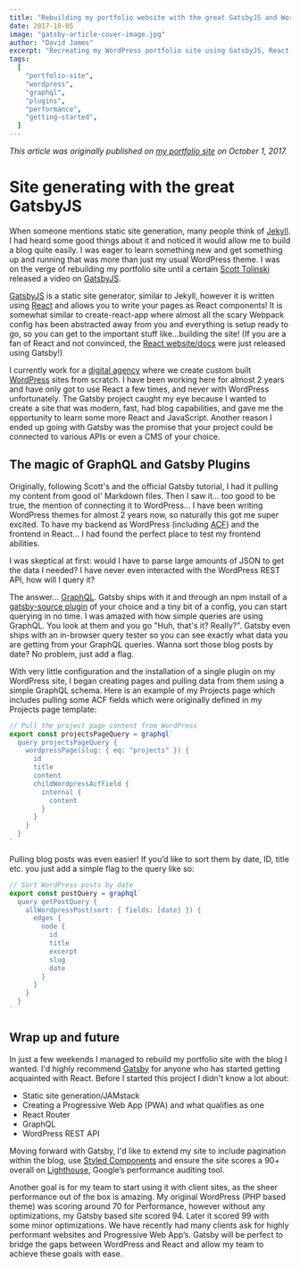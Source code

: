 ```yaml
---
title: "Rebuilding my portfolio website with the great GatsbyJS and WordPress"
date: 2017-10-05
image: "gatsby-article-cover-image.jpg"
author: "David James"
excerpt: "Recreating my WordPress portfolio site using GatsbyJS, React and the WordPress REST API"
tags:
  [
    "portfolio-site",
    "wordpress",
    "graphql",
    "plugins",
    "performance",
    "getting-started",
  ]
---
```


_This article was originally published on
[my portfolio site](http://dfjames.com/blog/site-generating-with-the-great-gatsbyjs)
on October 1, 2017._

# Site generating with the great GatsbyJS

When someone mentions static site generation, many people think of
[Jekyll](https://jekyllrb.com). I had heard some good things about it and
noticed it would allow me to build a blog quite easily. I was eager to learn
something new and get something up and running that was more than just my usual
WordPress theme. I was on the verge of rebuilding my portfolio site until a
certain [Scott Tolinski](https://youtube.com/user/LevelUpTuts) released a
video on
[GatsbyJS](https://youtube.com/watch?v=b2H7fWhQcdE&feature=youtu.be).

[GatsbyJS]() is a static site generator, similar to Jekyll, however it is
written using [React](https://reactjs.org) and allows you to write your pages
as React components! It is somewhat similar to create-react-app where almost all
the scary Webpack config has been abstracted away from you and everything is
setup ready to go, so you can get to the important stuff like...building the
site! (If you are a fan of React and not convinced, the
[React website/docs](https://reactjs.org) were just released using Gatsby!)

I currently work for a [digital agency](http://chromatix.com.au) where we create
custom built [WordPress](https://wordpress.org) sites from scratch. I have been
working here for almost 2 years and have only got to use React a few times, and
never with WordPress unfortunately. The Gatsby project caught my eye because I
wanted to create a site that was modern, fast, had blog capabilities, and gave
me the opportunity to learn some more React and JavaScript. Another reason I
ended up going with Gatsby was the promise that your project could be connected
to various APIs or even a CMS of your choice.

## The magic of GraphQL and Gatsby Plugins

Originally, following Scott's and the official Gatsby tutorial, I had it pulling
my content from good ol' Markdown files. Then I saw it... too good to be true,
the mention of connecting it to WordPress... I have been writing WordPress
themes for almost 2 years now, so naturally this got me super excited. To have
my backend as WordPress (including
[ACF](https://www.advancedcustomfields.com)) and the frontend in React… I had
found the perfect place to test my frontend abilities.

I was skeptical at first: would I have to parse large amounts of JSON to get the
data I needed? I have never even interacted with the WordPress REST API, how
will I query it?

The answer... [GraphQL](http://graphql.org). Gatsby ships with it and through
an npm install of a
[gatsby-source plugin](/docs/plugins) of your choice
and a tiny bit of a config, you can start querying in no time. I was amazed with
how simple queries are using GraphQL. You look at them and you go "Huh, that's
it? Really?". Gatsby even ships with an in-browser query tester so you can see
exactly what data you are getting from your GraphQL queries. Wanna sort those
blog posts by date? No problem, just add a flag.

With very little configuration and the installation of a single plugin on my
WordPress site, I began creating pages and pulling data from them using a simple
GraphQL schema. Here is an example of my Projects page which includes pulling
some ACF fields which were originally defined in my Projects page template:

```js
// Pull the project page content from WordPress
export const projectsPageQuery = graphql`
  query projectsPageQuery {
    wordpressPage(slug: { eq: "projects" }) {
      id
      title
      content
      childWordpressAcfField {
        internal {
          content
        }
      }
    }
  }
`
```

Pulling blog posts was even easier! If you’d like to sort them by date, ID,
title etc. you just add a simple flag to the query like so:

```js
// Sort WordPress posts by date
export const postQuery = graphql`
  query getPostQuery {
    allWordpressPost(sort: { fields: [date] }) {
      edges {
        node {
          id
          title
          excerpt
          slug
          date
        }
      }
    }
  }
`
```

## Wrap up and future

In just a few weekends I managed to rebuild my portfolio site with the blog I
wanted. I'd highly recommend [Gatsby](/tutorial) for
anyone who has started getting acquainted with React. Before I started this
project I didn't know a lot about:

- Static site generation/JAMstack
- Creating a Progressive Web App (PWA) and what qualifies as one
- React Router
- GraphQL
- WordPress REST API

Moving forward with Gatsby, I'd like to extend my site to include pagination
within the blog, use [Styled Components](https://www.styled-components.com) and
ensure the site scores a 90+ overall on
[Lighthouse](https://developers.google.com/web/tools/lighthouse), Google’s
performance auditing tool.

Another goal is for my team to start using it with client sites, as the sheer
performance out of the box is amazing. My original WordPress (PHP based theme)
was scoring around 70 for Performance, however without any optimizations, my
Gatsby based site scored 94. Later it scored 99 with some minor optimizations.
We have recently had many clients ask for highly performant websites and
Progressive Web App’s. Gatsby will be perfect to bridge the gaps between
WordPress and React and allow my team to achieve these goals with ease.
